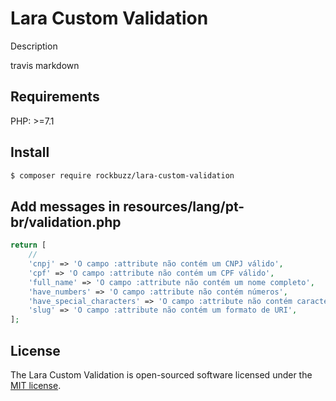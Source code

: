 # Lara Custom Validation

Description

travis markdown

## Requirements

PHP: >=7.1

## Install

```bash
$ composer require rockbuzz/lara-custom-validation
```

## Add messages in resources/lang/pt-br/validation.php
```php
return [
    //
    'cnpj' => 'O campo :attribute não contém um CNPJ válido',
    'cpf' => 'O campo :attribute não contém um CPF válido',
    'full_name' => 'O campo :attribute não contém um nome completo',
    'have_numbers' => 'O campo :attribute não contém números',
    'have_special_characters' => 'O campo :attribute não contém caracteres especiais. ex.: @ # $ % & - ? !',
    'slug' => 'O campo :attribute não contém um formato de URI',
];
```

## License

The Lara Custom Validation is open-sourced software licensed under the [MIT license](https://opensource.org/licenses/MIT).